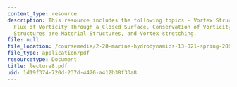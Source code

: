 ```yaml
---
content_type: resource
description: This resource includes the following topics - Vortex Structures, No Net
  Flux of Vorticity Through a Closed Surface, Conservation of Vorticity Flux, Vortex
  Structures are Material Structures, and Vortex stretching.
file: null
file_location: /coursemedia/2-20-marine-hydrodynamics-13-021-spring-2005/1d19f374720d237d4420a412b38f33a8_lecture8.pdf
file_type: application/pdf
resourcetype: Document
title: lecture8.pdf
uid: 1d19f374-720d-237d-4420-a412b38f33a8
---
```

